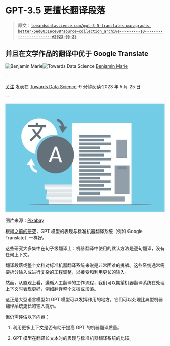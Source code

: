 # GPT-3.5 更擅长翻译段落

> 原文：[`towardsdatascience.com/gpt-3-5-translates-paragraphs-better-5ed0031ece08?source=collection_archive---------10-----------------------#2023-05-25`](https://towardsdatascience.com/gpt-3-5-translates-paragraphs-better-5ed0031ece08?source=collection_archive---------10-----------------------#2023-05-25)

## 并且在文学作品的翻译中优于 Google Translate

[](https://medium.com/@bnjmn_marie?source=post_page-----5ed0031ece08--------------------------------)![Benjamin Marie](https://medium.com/@bnjmn_marie?source=post_page-----5ed0031ece08--------------------------------)[](https://towardsdatascience.com/?source=post_page-----5ed0031ece08--------------------------------)![Towards Data Science](https://towardsdatascience.com/?source=post_page-----5ed0031ece08--------------------------------) [Benjamin Marie](https://medium.com/@bnjmn_marie?source=post_page-----5ed0031ece08--------------------------------)

·

[关注](https://medium.com/m/signin?actionUrl=https%3A%2F%2Fmedium.com%2F_%2Fsubscribe%2Fuser%2Fad2a414578b3&operation=register&redirect=https%3A%2F%2Ftowardsdatascience.com%2Fgpt-3-5-translates-paragraphs-better-5ed0031ece08&user=Benjamin+Marie&userId=ad2a414578b3&source=post_page-ad2a414578b3----5ed0031ece08---------------------post_header-----------) 发表在 [Towards Data Science](https://towardsdatascience.com/?source=post_page-----5ed0031ece08--------------------------------) ·9 分钟阅读·2023 年 5 月 25 日[](https://medium.com/m/signin?actionUrl=https%3A%2F%2Fmedium.com%2F_%2Fvote%2Ftowards-data-science%2F5ed0031ece08&operation=register&redirect=https%3A%2F%2Ftowardsdatascience.com%2Fgpt-3-5-translates-paragraphs-better-5ed0031ece08&user=Benjamin+Marie&userId=ad2a414578b3&source=-----5ed0031ece08---------------------clap_footer-----------)

--

[](https://medium.com/m/signin?actionUrl=https%3A%2F%2Fmedium.com%2F_%2Fbookmark%2Fp%2F5ed0031ece08&operation=register&redirect=https%3A%2F%2Ftowardsdatascience.com%2Fgpt-3-5-translates-paragraphs-better-5ed0031ece08&source=-----5ed0031ece08---------------------bookmark_footer-----------)![](img/ef7e5310e5962ca4223e72e1bf1cc46c.png)

图片来源：[Pixabay](https://pixabay.com/vectors/translate-language-translation-6089103/)

根据[之前的研究](https://arxiv.org/pdf/2211.09102.pdf)，GPT 模型的表现与标准机器翻译系统（例如 Google Translate）一样好。

这些研究大多集中在句子级翻译上：机器翻译中使用的默认方法是逐句翻译，没有任何上下文。 

翻译段落或整个文档对标准机器翻译系统来说是非常困难的挑战。这些系统通常需要拆分输入或进行复杂的工程调整，以接受和利用更长的输入。

然而，从直观上看，遵循人工翻译的工作流程，我们可以期望机器翻译系统在处理上下文时表现更好，例如翻译整个文档或段落。

这正是大型语言模型如 GPT 模型可以发挥作用的地方。它们可以处理比典型机器翻译系统更长的输入提示。

但仍需评估以下内容：

1.  利用更多上下文是否有助于提高 GPT 的机器翻译质量。

1.  GPT 模型在翻译长文本时的表现与标准机器翻译系统的比较。
